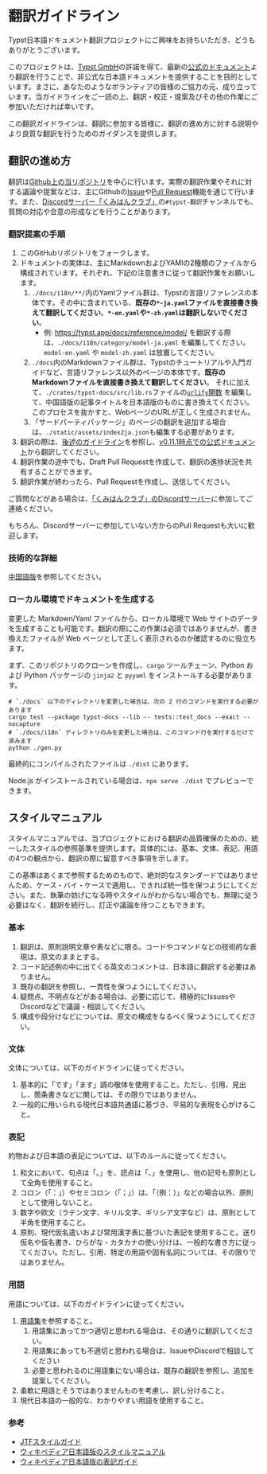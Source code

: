 # 翻訳ガイドライン

Typst日本語ドキュメント翻訳プロジェクトにご興味をお持ちいただき、どうもありがとうございます。

このプロジェクトは、[Typst GmbH](https://typst.app/legal/)の許諾を得て、最新の[公式のドキュメント](https://typst.app/docs/)より翻訳を行うことで、非公式な日本語ドキュメントを提供することを目的としています。まさに、あなたのようなボランティアの皆様のご協力の元、成り立っています。当ガイドラインをご一読の上、翻訳・校正・提案及びその他の作業にご参加いただければ幸いです。

この翻訳ガイドラインは、翻訳に参加する皆様に、翻訳の進め方に対する説明やより良質な翻訳を行うためのガイダンスを提供します。

## 翻訳の進め方

翻訳は[Github上の当リポジトリ](https://github.com/typst-jp/typst-jp.github.io)を中心に行います。実際の翻訳作業やそれに対する議論や提案などは、主にGithubの[Issue](https://github.com/typst-jp/typst-jp.github.io/issues)や[Pull Request](https://github.com/typst-jp/typst-jp.github.io/pulls)機能を通じて行います。また、[Discordサーバー「くみはんクラブ」](https://discord.gg/9xF7k4aAuH)の`#typst-翻訳`チャンネルでも、質問の対応や合意の形成などを行うことがあります。

### 翻訳提案の手順

1. このGitHubリポジトリをフォークします。
2. ドキュメントの実体は、主にMarkdownおよびYAMlの2種類のファイルから構成されています。それぞれ、下記の注意書きに従って翻訳作業をお願いします。
    1. `./docs/i18n/**/`内のYamlファイル群は、Typstの言語リファレンスの本体です。その中に含まれている、**既存の`*-ja.yaml`ファイルを直接書き換えて翻訳してください**。**`*-en.yaml`や`*-zh.yaml`は翻訳しないでください**。
        - 例: https://typst.app/docs/reference/model/ を翻訳する際は、`./docs/i18n/category/model-ja.yaml` を編集してください。`model-en.yaml` や `model-zh.yaml` は放置してください。
    2. `./docs`内のMarkdownファイル群は、Typstのチュートリアルや入門ガイドなど、言語リファレンス以外のページの本体です。**既存のMarkdownファイルを直接書き換えて翻訳してください**。
    それに加えて、`./crates/typst-docs/src/lib.rs`ファイルの[`urlify`関数](https://github.com/search?q=repo%3Atypst-jp/typst-jp.github.io%20urlify&type=code) を編集して、中国語版の記事タイトルを日本語版のものに書き換えてください。このプロセスを抜かすと、WebページのURLが正しく生成されません。
   3. 「サードパーティパッケージ」のページの翻訳を追加する場合は、`./static/assets/index2ja.json`も編集する必要があります。
3. 翻訳の際は、[後述のガイドライン](#スタイルマニュアル)を参照し、[v0.11.1時点での公式ドキュメント](https://github.com/typst/typst/tree/v0.11.1/docs)から翻訳してください。
4. 翻訳作業の途中でも、Draft Pull Requestを作成して、翻訳の進捗状況を共有することができます。
5. 翻訳作業が終わったら、Pull Requestを作成し、送信してください。

ご質問などがある場合は、[「くみはんクラブ」のDiscordサーバー](https://discord.gg/9xF7k4aAuH)に参加してご連絡ください。

もちろん、Discordサーバーに参加していない方からのPull Requestも大いに歓迎します。

### 技術的な詳細

[中国語版](https://github.com/typst-doc-cn/typst-doc-cn.github.io?tab=readme-ov-file#%E6%8A%80%E6%9C%AF%E7%BB%86%E8%8A%82)を参照してください。

### ローカル環境でドキュメントを生成する

変更した Markdown/Yaml ファイルから、ローカル環境で Web サイトのデータを生成することも可能です。翻訳の際にこの作業は必須ではありませんが、書き換えたファイルが Web ページとして正しく表示されるのか確認するのに役立ちます。

まず、このリポジトリのクローンを作成し、`cargo` ツールチェーン、Python および Python パッケージの `jinja2` と `pyyaml` をインストールする必要があります。
```
# `./docs` 以下のディレクトリを変更した場合は、次の 2 行のコマンドを実行する必要があります
cargo test --package typst-docs --lib -- tests::test_docs --exact --nocapture
# `./docs/i18n` ディレクトリのみを変更した場合は、このコマンド行を実行するだけで済みます
python ./gen.py
```

最終的にコンパイルされたファイルは `./dist` にあります。

Node.js がインストールされている場合は、`npx serve ./dist` でプレビューできます。

## スタイルマニュアル

スタイルマニュアルでは、当プロジェクトにおける翻訳の品質確保のための、統一したスタイルの参照基準を提供します。具体的には、基本、文体、表記、用語の4つの観点から、翻訳の際に留意すべき事項を示します。

この基準はあくまで参照するためのもので、絶対的なスタンダードではありませんため、ケース・バイ・ケースで適用し、できれば統一性を保つようにしてください。また、執筆の妨げになる時やスタイルがわからない場合でも、無理に従う必要はなく、翻訳を続行し、訂正や議論を待つこともできます。　　

### 基本

1. 翻訳は、原則説明文章や表などに限る。コードやコマンドなどの技術的な表現は、原文のままとする。
3. コード記述例の中に出てくる英文のコメントは、日本語に翻訳する必要はありません。
4. 既存の翻訳を参照し、一貫性を保つようにしてください。
5. 疑問点、不明点などがある場合は、必要に応じて、積極的にIssuesやDiscordなどで議論・相談してください。
6. 構成や段分けなどについては、原文の構成をなるべく保つようにしてください。

### 文体

文体については、以下のガイドラインに従ってください。

1. 基本的に「です」「ます」調の敬体を使用すること。ただし、引用、見出し、箇条書きなどに関しては、その限りではありません。
2. 一般的に用いられる現代日本語共通語に基づき、平易的な表現を心がけること。

### 表記

約物および日本語の表記については、以下のルールに従ってください。

<!-- 1. 和文と欧文の間には半角スペースを挿入すること。 -->

1. 和文において、句点は「。」を、読点は「、」を使用し、他の記号も原則として全角を使用すること。
2. コロン（「：」）やセミコロン（「；」）は、「（例：）」などの場合以外、原則として使用しないこと。
3. 数字や欧文（ラテン文字、キリル文字、ギリシア文字など）は、原則として半角を使用すること。
4. 原則、現代仮名遣いおよび常用漢字表に基づいた表記を使用すること。送り仮名や仮名書き、ひらがな・カタカナの使い分けは、一般的な書き方に従ってください。ただし、引用、特定の用語や固有名詞については、その限りではありません。

### 用語

用語については、以下のガイドラインに従ってください。

1. [用語集](https://typst-jp.github.io/docs/glossary/)を参照すること。
    1. 用語集にあってかつ適切と思われる場合は、その通りに翻訳してください。
    2. 用語集にあっても不適切と思われる場合は、IssueやDiscordで相談してください
    3. 必要と思われるのに用語集にない場合は、既存の翻訳を参照し、追加を提案してください。
2. 柔軟に用語とそうではありませんものを考慮し、訳し分けること。
3. 現代日本語の一般的な、わかりやすい用語を使用すること。

### 参考

* [JTFスタイルガイド](https://www.jtf.jp/tips/styleguide)
* [ウィキペディア日本語版のスタイルマニュアル](https://ja.wikipedia.org/wiki/Wikipedia:%E3%82%B9%E3%82%BF%E3%82%A4%E3%83%AB%E3%83%9E%E3%83%8B%E3%83%A5%E3%82%A2%E3%83%AB)
* [ウィキペディア日本語版の表記ガイド](https://ja.wikipedia.org/wiki/Wikipedia:%E8%A1%A8%E8%A8%98%E3%82%AC%E3%82%A4%E3%83%89)
